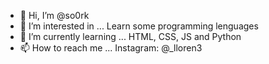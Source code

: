 - 👋 Hi, I’m @so0rk
- 👀 I’m interested in ... Learn some programming lenguages
- 🌱 I’m currently learning ... HTML, CSS, JS and Python
- 📫 How to reach me ... Instagram: @_lloren3

<!---
so0rk/so0rk is a ✨ special ✨ repository because its `README.md` (this file) appears on your GitHub profile.
You can click the Preview link to take a look at your changes.
--->
